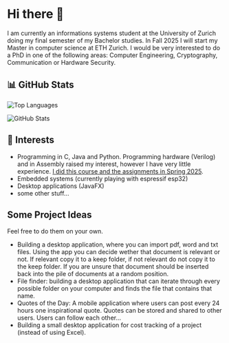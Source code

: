 # Hi there 👋

I am currently an informations systems student at the University of Zurich doing my final semester of my Bachelor studies. In Fall 2025 I will start my Master in computer science at ETH Zurich. I would be very interested to do a PhD in one of the following areas: Computer Engineering, Cryptography, Communication or Hardware Security.

## 📊 GitHub Stats

![Top Languages](https://github-readme-stats.vercel.app/api/top-langs/?username=smailalijagic&layout=compact&theme=default)

![GitHub Stats](https://github-readme-stats.vercel.app/api?username=smailalijagic&show_icons=true&theme=default)

## 🎯 Interests

- Programming in C, Java and Python. Programming hardware (Verilog) and in Assembly raised my interest, however I have very little experience. [I did this course and the assignments in Spring 2025](https://safari.ethz.ch/ddca/spring2025/doku.php?id=schedule).
- Embedded systems (currently playing with espressif esp32)
- Desktop applications (JavaFX)
- some other stuff...

## Some Project Ideas
Feel free to do them on your own.

- Building a desktop application, where you can import pdf, word and txt files. Using the app you can decide wether that document is relevant or not. If relevant copy it to a keep folder, if not relevant do not copy it to the keep folder. If you are unsure that document should be inserted back into the pile of documents at a random position.
- File finder: building a desktop application that can iterate through every possible folder on your computer and finds the file that contains that name.
- Quotes of the Day: A mobile application where users can post every 24 hours one inspirational quote. Quotes can be stored and shared to other users. Users can follow each other...
- Building a small desktop application for cost tracking of a project (instead of using Excel).


<!--
**smailalijagic/smailalijagic** is a ✨ _special_ ✨ repository because its `README.md` (this file) appears on your GitHub profile.

Here are some ideas to get you started:

- 🔭 I’m currently working on ...
- 🌱 I’m currently learning ...
- 👯 I’m looking to collaborate on ...
- 🤔 I’m looking for help with ...
- 💬 Ask me about ...
- 📫 How to reach me: ...
- 😄 Pronouns: ...
- ⚡ Fun fact: ...
-->
